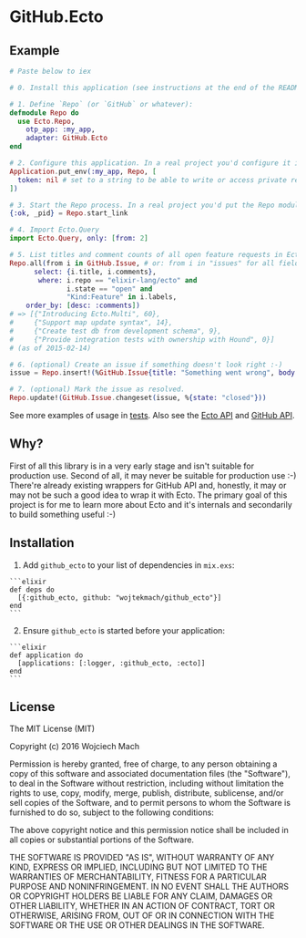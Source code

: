 # GitHub.Ecto

## Example

```elixir
# Paste below to iex

# 0. Install this application (see instructions at the end of the README)

# 1. Define `Repo` (or `GitHub` or whatever):
defmodule Repo do
  use Ecto.Repo,
    otp_app: :my_app,
    adapter: GitHub.Ecto
end

# 2. Configure this application. In a real project you'd configure it in config/*.exs as does every other adapter.
Application.put_env(:my_app, Repo, [
  token: nil # set to a string to be able to write or access private repos. Be careful!
])

# 3. Start the Repo process. In a real project you'd put the Repo module in your project's supervision tree:
{:ok, _pid} = Repo.start_link

# 4. Import Ecto.Query
import Ecto.Query, only: [from: 2]

# 5. List titles and comment counts of all open feature requests in Ecto, sorted by comment counts:
Repo.all(from i in GitHub.Issue, # or: from i in "issues" for all fields that API returns
      select: {i.title, i.comments},
       where: i.repo == "elixir-lang/ecto" and
              i.state == "open" and
              "Kind:Feature" in i.labels,
    order_by: [desc: :comments])
# => [{"Introducing Ecto.Multi", 60},
#     {"Support map update syntax", 14},
#     {"Create test db from development schema", 9},
#     {"Provide integration tests with ownership with Hound", 0}]
# (as of 2015-02-14)

# 6. (optional) Create an issue if something doesn't look right :-)
issue = Repo.insert!(%GitHub.Issue{title: "Something went wrong", body: "Everything's broken", repo: "wojtekmach/github_ecto"})

# 7. (optional) Mark the issue as resolved.
Repo.update!(GitHub.Issue.changeset(issue, %{state: "closed"}))
```

See more examples of usage in [tests](test/github_ecto_test.exs). Also see the [Ecto API](http://hexdocs.pm/ecto/Ecto.html) and [GitHub API](https://developer.github.com/v3).

## Why?

First of all this library is in a very early stage and isn't suitable for production use.
Second of all, it may never be suitable for production use :-)
There're already existing wrappers for GitHub API and, honestly, it may or may not be such a good
idea to wrap it with Ecto. The primary goal of this project is for me to learn more about Ecto and it's internals and secondarily to build something useful :-)

## Installation

  1. Add `github_ecto` to your list of dependencies in `mix.exs`:

    ```elixir
    def deps do
      [{:github_ecto, github: "wojtekmach/github_ecto"}]
    end
    ```

  2. Ensure `github_ecto` is started before your application:

    ```elixir
    def application do
      [applications: [:logger, :github_ecto, :ecto]]
    end
    ```

## License

The MIT License (MIT)

Copyright (c) 2016 Wojciech Mach

Permission is hereby granted, free of charge, to any person obtaining a copy of this software and associated documentation files (the "Software"), to deal in the Software without restriction, including without limitation the rights to use, copy, modify, merge, publish, distribute, sublicense, and/or sell copies of the Software, and to permit persons to whom the Software is furnished to do so, subject to the following conditions:

The above copyright notice and this permission notice shall be included in all copies or substantial portions of the Software.

THE SOFTWARE IS PROVIDED "AS IS", WITHOUT WARRANTY OF ANY KIND, EXPRESS OR IMPLIED, INCLUDING BUT NOT LIMITED TO THE WARRANTIES OF MERCHANTABILITY, FITNESS FOR A PARTICULAR PURPOSE AND NONINFRINGEMENT. IN NO EVENT SHALL THE AUTHORS OR COPYRIGHT HOLDERS BE LIABLE FOR ANY CLAIM, DAMAGES OR OTHER LIABILITY, WHETHER IN AN ACTION OF CONTRACT, TORT OR OTHERWISE, ARISING FROM, OUT OF OR IN CONNECTION WITH THE SOFTWARE OR THE USE OR OTHER DEALINGS IN THE SOFTWARE.
